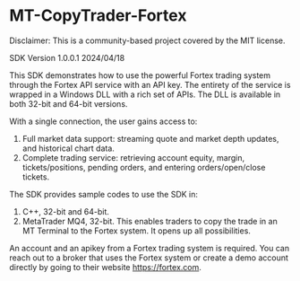 # MT-CopyTrader-Fortex
Disclaimer: This is a community-based project covered by the MIT license.

SDK Version 1.0.0.1
2024/04/18

This SDK demonstrates how to use the powerful Fortex trading system through the Fortex API service with an API key. The entirety of the service is wrapped in a Windows DLL with a rich set of APIs. The DLL is available in both 32-bit and 64-bit versions.

With a single connection, the user gains access to:
1. Full market data support: streaming quote and market depth updates, and historical chart data.
2. Complete trading service: retrieving account equity, margin, tickets/positions, pending orders, and entering orders/open/close tickets.

The SDK provides sample codes to use the SDK in:
1. C++, 32-bit and 64-bit.
2. MetaTrader MQ4, 32-bit. This enables traders to copy the trade in an MT Terminal to the Fortex system. It opens up all possibilities.

An account and an apikey from a Fortex trading system is required.  You can reach out to a broker that uses the Fortex system or create a demo account directly by going to their website https://fortex.com.


